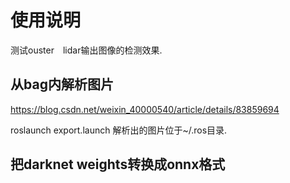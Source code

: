 # 使用说明
测试ouster　lidar输出图像的检测效果.

## 从bag内解析图片
<https://blog.csdn.net/weixin_40000540/article/details/83859694>

roslaunch export.launch
解析出的图片位于~/.ros目录.


## 把darknet weights转换成onnx格式
